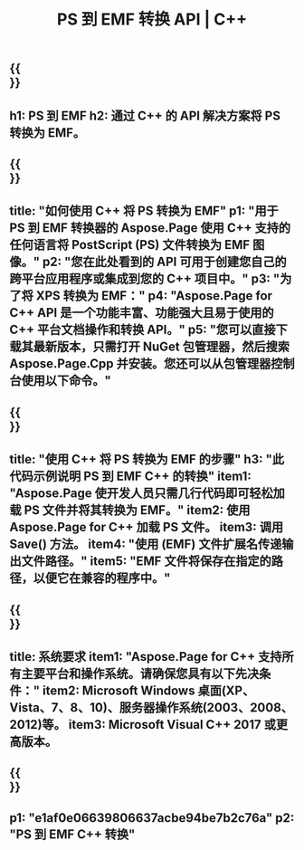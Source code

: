 ﻿---
translation: true
template: /_templates/_conversion-child-cpp.md
title: PS 到 EMF 转换 API | C++
url: /cpp/conversion/ps-to-emf/
description: Aspose.Page 为 C++ API 解决方案提供的 PS 到 EMF 转换。适用于 Windows 32 位、Windows 64 位和 Linux 64 位的 C++ 运行时环境。
informat: PS
outformat: EMF
otherformats: XPS EPS
---

{{<section banner>}}
---
h1: PS 到 EMF
h2: 通过 C++ 的 API 解决方案将 PS 转换为 EMF。
---

{{<section overview>}}
---
title: "如何使用 C++ 将 PS 转换为 EMF"
p1: "用于 PS 到 EMF 转换器的 Aspose.Page 使用 C++ 支持的任何语言将 PostScript (PS) 文件转换为 EMF 图像。"
p2: "您在此处看到的 API 可用于创建您自己的跨平台应用程序或集成到您的 C++ 项目中。"
p3: "为了将 XPS 转换为 EMF："
p4: "Aspose.Page for C++ API 是一个功能丰富、功能强大且易于使用的 C++ 平台文档操作和转换 API。"
p5: "您可以直接下载其最新版本，只需打开 NuGet 包管理器，然后搜索 Aspose.Page.Cpp 并安装。您还可以从包管理器控制台使用以下命令。"
---

{{<section feature1>}}
---
title: "使用 C++ 将 PS 转换为 EMF 的步骤"
h3: "此代码示例说明 PS 到 EMF C++ 的转换"
item1: "Aspose.Page 使开发人员只需几行代码即可轻松加载 PS 文件并将其转换为 EMF。"
item2: 使用 Aspose.Page for C++ 加载 PS 文件。
item3: 调用 Save() 方法。
item4: "使用 (EMF) 文件扩展名传递输出文件路径。"
item5: "EMF 文件将保存在指定的路径，以便它在兼容的程序中。"
---

{{<section feature2>}}
---
title: 系统要求
item1: "Aspose.Page for C++ 支持所有主要平台和操作系统。请确保您具有以下先决条件："
item2: Microsoft Windows 桌面(XP、Vista、7、8、10)、服务器操作系统(2003、2008、2012)等。
item3: Microsoft Visual C++ 2017 或更高版本。
---

{{<section gist>}}
---
p1: "e1af0e06639806637acbe94be7b2c76a"
p2: "PS 到 EMF C++ 转换"
---
